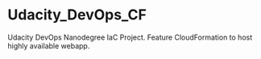 # Udacity_DevOps_CF
Udacity DevOps Nanodegree IaC Project. Feature CloudFormation to host highly available webapp. 

